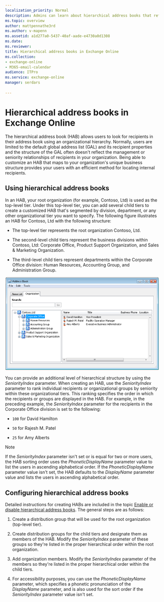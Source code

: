```yaml
---
localization_priority: Normal
description: Admins can learn about hierarchical address books that reflect the organization hierarchy in the address book in Exchange Online.
ms.topic: overview
author: mattpennathe3rd
ms.author: v-mapenn
ms.assetid: a1d277a0-5437-40af-aade-e4730a0d1308
ms.date: 
ms.reviewer: 
title: Hierarchical address books in Exchange Online
ms.collection: 
- exchange-online
- M365-email-calendar
audience: ITPro
ms.service: exchange-online
manager: serdars

---
```


# Hierarchical address books in Exchange Online

The hierarchical address book (HAB) allows users to look for recipients in their address book using an organizational hierarchy. Normally, users are limited to the default global address list (GAL) and its recipient properties and the structure of the GAL often doesn't reflect the management or seniority relationships of recipients in your organization. Being able to customize an HAB that maps to your organization's unique business structure provides your users with an efficient method for locating internal recipients.

## Using hierarchical address books

In an HAB, your root organization (for example, Contoso, Ltd) is used as the top-level tier. Under this top-level tier, you can add several child tiers to create a customized HAB that's segmented by division, department, or any other organizational tier you want to specify. The following figure illustrates an HAB for Contoso, Ltd with the following structure:

- The top-level tier represents the root organization Contoso, Ltd.

- The second-level child tiers represent the business divisions within Contoso, Ltd: Corporate Office, Product Support Organization, and Sales & Marketing Organization.

- The third-level child tiers represent departments within the Corporate Office division: Human Resources, Accounting Group, and Administration Group.

![Hierarchical Address Book dialog](../../media/ITPro_Mailbox_HABDisplay.gif)

You can provide an additional level of hierarchical structure by using the _SeniorityIndex_ parameter. When creating an HAB, use the _SeniorityIndex_ parameter to rank individual recipients or organizational groups by seniority within these organizational tiers. This ranking specifies the order in which the recipients or groups are displayed in the HAB. For example, in the preceding example, the _SeniorityIndex_ parameter for the recipients in the Corporate Office division is set to the following:

- `100` for David Hamilton

- `50` for Rajesh M. Patel

- `25` for Amy Alberts

> [!NOTE]
> If the _SeniorityIndex_ parameter isn't set or is equal for two or more users, the HAB sorting order uses the _PhoneticDisplayName_ parameter value to list the users in ascending alphabetical order. If the _PhoneticDisplayName_ parameter value isn't set, the HAB defaults to the _DisplayName_ parameter value and lists the users in ascending alphabetical order.

## Configuring hierarchical address books

Detailed instructions for creating HABs are included in the topic [Enable or disable hierarchical address books](enable-or-disable-hierarchical-address-books.md). The general steps are as follows:

1. Create a distribution group that will be used for the root organization (top-level tier).

2. Create distribution groups for the child tiers and designate them as members of the HAB. Modify the _SeniorityIndex_ parameter of these groups so they're listed in the proper hierarchical order within the root organization.

3. Add organization members. Modify the _SeniorityIndex_ parameter of the members so they're listed in the proper hierarchical order within the child tiers.

4. For accessibility purposes, you can use the _PhoneticDisplayName_ parameter, which specifies a phonetic pronunciation of the _DisplayName_ parameter, and is also used for the sort order if the _SeniorityIndex_ parameter value isn't set.
